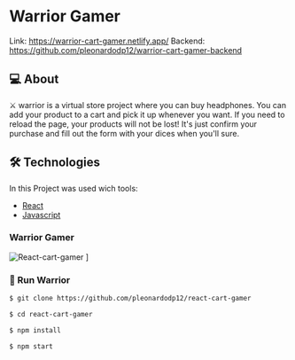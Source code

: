 # Warrior Gamer

Link: https://warrior-cart-gamer.netlify.app/
Backend: https://github.com/pleonardodp12/warrior-cart-gamer-backend

## 💻 About

⚔️ warrior is a virtual store project where you can buy headphones. You can add your product to a cart and pick it up whenever you want. If you need to reload the page, your products will not be lost! It's just confirm your purchase and fill out the form with your dices when you'll sure.

## 🛠 Technologies

In this Project was used wich tools:

- [React][reactjs]
- [Javascript][javascript]


### Warrior Gamer

![React-cart-gamer](https://user-images.githubusercontent.com/54605079/95030162-1c966480-0684-11eb-8daa-000ebadcaa78.png)
]



### 🚀 Run Warrior

```bash
$ git clone https://github.com/pleonardodp12/react-cart-gamer

$ cd react-cart-gamer

$ npm install

$ npm start
```


[javascript]: https://developer.mozilla.org/pt-BR/docs/Web/JavaScript
[reactjs]: https://reactjs.org
